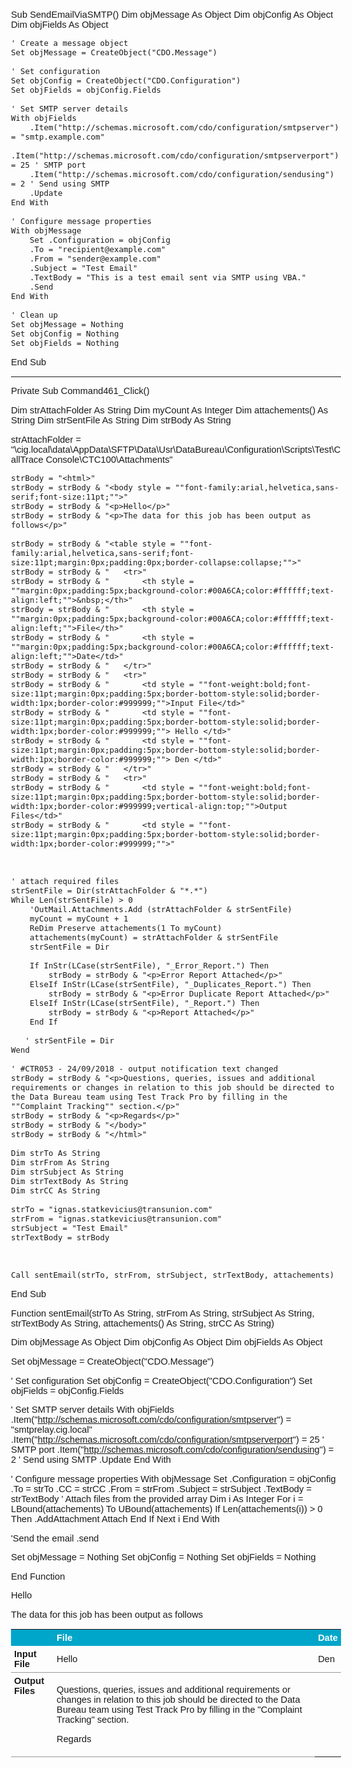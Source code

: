 ﻿Sub SendEmailViaSMTP()
    Dim objMessage As Object
    Dim objConfig As Object
    Dim objFields As Object
    
    ' Create a message object
    Set objMessage = CreateObject("CDO.Message")
    
    ' Set configuration
    Set objConfig = CreateObject("CDO.Configuration")
    Set objFields = objConfig.Fields
    
    ' Set SMTP server details
    With objFields
        .Item("http://schemas.microsoft.com/cdo/configuration/smtpserver") = "smtp.example.com"
        .Item("http://schemas.microsoft.com/cdo/configuration/smtpserverport") = 25 ' SMTP port
        .Item("http://schemas.microsoft.com/cdo/configuration/sendusing") = 2 ' Send using SMTP
        .Update
    End With
    
    ' Configure message properties
    With objMessage
        Set .Configuration = objConfig
        .To = "recipient@example.com"
        .From = "sender@example.com"
        .Subject = "Test Email"
        .TextBody = "This is a test email sent via SMTP using VBA."
        .Send
    End With
    
    ' Clean up
    Set objMessage = Nothing
    Set objConfig = Nothing
    Set objFields = Nothing
End Sub


-------------------


Private Sub Command461_Click()

Dim strAttachFolder As String
Dim myCount As Integer
Dim attachements() As String
Dim strSentFile As String
Dim strBody As String

strAttachFolder = "\\cig.local\data\AppData\SFTP\Data\Usr\DataBureau\Configuration\Scripts\Test\CallTrace Console\CTC100\Attachments\"

    strBody = "<html>"
    strBody = strBody & "<body style = ""font-family:arial,helvetica,sans-serif;font-size:11pt;"">"
    strBody = strBody & "<p>Hello</p>"
    strBody = strBody & "<p>The data for this job has been output as follows</p>"
 
    strBody = strBody & "<table style = ""font-family:arial,helvetica,sans-serif;font-size:11pt;margin:0px;padding:0px;border-collapse:collapse;"">"
    strBody = strBody & "   <tr>"
    strBody = strBody & "       <th style = ""margin:0px;padding:5px;background-color:#00A6CA;color:#ffffff;text-align:left;"">&nbsp;</th>"
    strBody = strBody & "       <th style = ""margin:0px;padding:5px;background-color:#00A6CA;color:#ffffff;text-align:left;"">File</th>"
    strBody = strBody & "       <th style = ""margin:0px;padding:5px;background-color:#00A6CA;color:#ffffff;text-align:left;"">Date</td>"
    strBody = strBody & "   </tr>"
    strBody = strBody & "   <tr>"
    strBody = strBody & "       <td style = ""font-weight:bold;font-size:11pt;margin:0px;padding:5px;border-bottom-style:solid;border-width:1px;border-color:#999999;"">Input File</td>"
    strBody = strBody & "       <td style = ""font-size:11pt;margin:0px;padding:5px;border-bottom-style:solid;border-width:1px;border-color:#999999;""> Hello </td>"
    strBody = strBody & "       <td style = ""font-size:11pt;margin:0px;padding:5px;border-bottom-style:solid;border-width:1px;border-color:#999999;""> Den </td>"
    strBody = strBody & "   </tr>"
    strBody = strBody & "   <tr>"
    strBody = strBody & "       <td style = ""font-weight:bold;font-size:11pt;margin:0px;padding:5px;border-bottom-style:solid;border-width:1px;border-color:#999999;vertical-align:top;"">Output Files</td>"
    strBody = strBody & "       <td style = ""font-size:11pt;margin:0px;padding:5px;border-bottom-style:solid;border-width:1px;border-color:#999999;"">"
                

        
    ' attach required files
    strSentFile = Dir(strAttachFolder & "*.*")
    While Len(strSentFile) > 0
        'OutMail.Attachments.Add (strAttachFolder & strSentFile)
        myCount = myCount + 1
        ReDim Preserve attachements(1 To myCount)
        attachements(myCount) = strAttachFolder & strSentFile
        strSentFile = Dir

        If InStr(LCase(strSentFile), "_Error_Report.") Then
            strBody = strBody & "<p>Error Report Attached</p>"
        ElseIf InStr(LCase(strSentFile), "_Duplicates_Report.") Then
            strBody = strBody & "<p>Error Duplicate Report Attached</p>"
        ElseIf InStr(LCase(strSentFile), "_Report.") Then
            strBody = strBody & "<p>Report Attached</p>"
        End If
        
       ' strSentFile = Dir
    Wend
    
    ' #CTR053 - 24/09/2018 - output notification text changed
    strBody = strBody & "<p>Questions, queries, issues and additional requirements or changes in relation to this job should be directed to the Data Bureau team using Test Track Pro by filling in the ""Complaint Tracking"" section.</p>"
    strBody = strBody & "<p>Regards</p>"
    strBody = strBody & "</body>"
    strBody = strBody & "</html>"

    Dim strTo As String
    Dim strFrom As String
    Dim strSubject As String
    Dim strTextBody As String
    Dim strCC As String

    strTo = "ignas.statkevicius@transunion.com"
    strFrom = "ignas.statkevicius@transunion.com"
    strSubject = "Test Email"
    strTextBody = strBody



    Call sentEmail(strTo, strFrom, strSubject, strTextBody, attachements)

        
End Sub

Function sentEmail(strTo As String, strFrom As String, strSubject As String, strTextBody As String, attachements() As String, strCC As String)

Dim objMessage As Object
Dim objConfig As Object
Dim objFields As Object

Set objMessage = CreateObject("CDO.Message")

' Set configuration
Set objConfig = CreateObject("CDO.Configuration")
Set objFields = objConfig.Fields

' Set SMTP server details
With objFields
    .Item("http://schemas.microsoft.com/cdo/configuration/smtpserver") = "smtprelay.cig.local"
    .Item("http://schemas.microsoft.com/cdo/configuration/smtpserverport") = 25 ' SMTP port
    .Item("http://schemas.microsoft.com/cdo/configuration/sendusing") = 2 ' Send using SMTP
    .Update
End With

' Configure message properties
With objMessage
    Set .Configuration = objConfig
    .To = strTo
    .CC = strCC
    .From = strFrom
    .Subject = strSubject
    .TextBody = strTextBody
    ' Attach files from the provided array
    Dim i As Integer
    For i = LBound(attachements) To UBound(attachements)
        If Len(attachements(i)) > 0 Then
            .AddAttachment Attach
        End If
    Next i
End With

'Send the email
.send

Set objMessage = Nothing
Set objConfig = Nothing
Set objFields = Nothing

End Function


<html><body style = "font-family:arial,helvetica,sans-serif;font-size:11pt;"><p>Hello</p><p>The data for this job has been output as follows</p><table style = "font-family:arial,helvetica,sans-serif;font-size:11pt;margin:0px;padding:0px;border-collapse:collapse;">   <tr>       <th style = "margin:0px;padding:5px;background-color:#00A6CA;color:#ffffff;text-align:left;">&nbsp;</th>       <th style = "margin:0px;padding:5px;background-color:#00A6CA;color:#ffffff;text-align:left;">File</th>       <th style = "margin:0px;padding:5px;background-color:#00A6CA;color:#ffffff;text-align:left;">Date</td>   </tr>   <tr>       <td style = "font-weight:bold;font-size:11pt;margin:0px;padding:5px;border-bottom-style:solid;border-width:1px;border-color:#999999;">Input File</td>       <td style = "font-size:11pt;margin:0px;padding:5px;border-bottom-style:solid;border-width:1px;border-color:#999999;"> Hello </td>       <td style = "font-size:11pt;margin:0px;padding:5px;border-bottom-style:solid;border-width:1px;border-color:#999999;"> Den </td>   </tr>   <tr>       <td style = "font-weight:bold;font-size:11pt;margin:0px;padding:5px;border-bottom-style:solid;border-width:1px;border-color:#999999;vertical-align:top;">Output Files</td>       <td style = "font-size:11pt;margin:0px;padding:5px;border-bottom-style:solid;border-width:1px;border-color:#999999;"><p>Questions, queries, issues and additional requirements or changes in relation to this job should be directed to the Data Bureau team using Test Track Pro by filling in the "Complaint Tracking" section.</p><p>Regards</p></body></html>

<!DOCTYPE html>
<html>
<head>
    <meta http-equiv="Content-Type" content="text/html; charset=utf-8">
</head>
<body>

